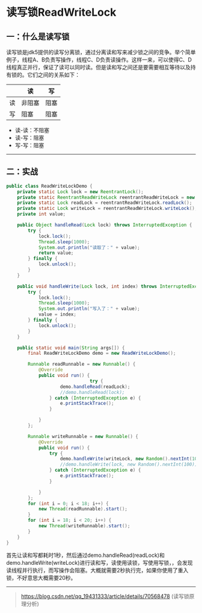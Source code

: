 # 读写锁ReadWriteLock

## 一：什么是读写锁

读写锁是jdk5提供的读写分离锁，通过分离读和写来减少锁之间的竞争。举个简单例子，线程A、B负责写操作，线程C、D负责读操作。这样一来，可以使得C、D线程真正并行，保证了读可以同时读。但是读和写之间还是要需要相互等待以及持有锁的。它们之间的关系如下：

|      | 读     | 写   |
| ---- | ------ | ---- |
| 读   | 非阻塞 | 阻塞 |
| 写   | 阻塞   | 阻塞 |

- 读-读：不阻塞
- 读-写：阻塞
- 写-写：阻塞

----

## 二：实战

```java
public class ReadWriteLockDemo {
    private static Lock lock = new ReentrantLock();
    private static ReentrantReadWriteLock reentrantReadWriteLock = new ReentrantReadWriteLock();
    private static Lock readLock = reentrantReadWriteLock.readLock();
    private static Lock writeLock = reentrantReadWriteLock.writeLock();
    private int value;

    public Object handleRead(Lock lock) throws InterruptedException {
        try {
            lock.lock();
            Thread.sleep(1000);
            System.out.println("读取了：" + value);
            return value;
        } finally {
            lock.unlock();
        }
    }

    public void handleWrite(Lock lock, int index) throws InterruptedException {
        try {
            lock.lock();
            Thread.sleep(1000);
            System.out.println("写入了：" + value);
            value = index;
        } finally {
            lock.unlock();
        }
    }

    public static void main(String args[]) {
        final ReadWriteLockDemo demo = new ReadWriteLockDemo();

        Runnable readRunnable = new Runnable() {
            @Override
            public void run() {
                               try {
                    demo.handleRead(readLock);
                    //demo.handleRead(lock);
                } catch (InterruptedException e) {
                    e.printStackTrace();
                }

            }
        };

        Runnable writeRunnable = new Runnable() {
            @Override
            public void run() {
                try {
                    demo.handleWrite(writeLock, new Random().nextInt(100));
                    //demo.handleWrite(lock, new Random().nextInt(100));
                } catch (InterruptedException e) {
                    e.printStackTrace();
                }

            }
        };
        for (int i = 0; i < 18; i++) {
            new Thread(readRunnable).start();
        }
        for (int i = 18; i < 20; i++) {
            new Thread(writeRunnable).start();
        }
    }
}
```

首先让读和写都耗时1秒，然后通过demo.handleRead(readLock)和 demo.handleWrite(writeLock)进行读和写，读使用读锁，写使用写锁，，会发现读线程并行执行，而写操作会阻塞。大概就需要2秒执行完，如果你使用了重入锁，不好意思大概需要20秒。

----



> https://blog.csdn.net/qq_19431333/article/details/70568478 (读写锁原理分析)